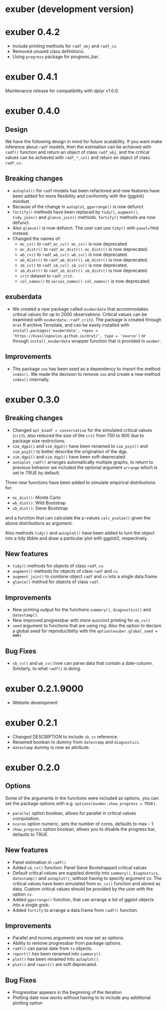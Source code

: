 # exuber (development version)

# exuber 0.4.2

* Include printing methods for `radf_obj` and `radf_cv`.
* Removed unused class definitions.
* Using `progress` package for progress_bar.

# exuber 0.4.1

Maintenance release for compatibility with dplyr v1.0.0.

# exuber 0.4.0

## Design

We have the following design in mind for future scalability. If you want make inference about `radf` models, then the estimation can be achieved with `radf()` function and return an object of class `radf_obj`, and the critical values can be achieved with `radf_*_cv()` and return an object of class `radf_cv`.

## Breaking changes

* `autoplot()` for `radf` models has been refactored and new features have been added for more flexibility and conformity with the {ggplot} mindset.
* Because of the change in `autoplot`, `ggarrange()` is now defunct.
* `fortify()` methods have been replaced by `tidy()`, `augment()`, `tidy_join()` and `glance_join()` methods. `fortify()` methods are now defunct.
* Also `glance()` is now defunct. The user can use `tidy()` with `panel=TRUE` instead.
* Changed the names of:
  - `mc_cv()` to `radf_mc_cv()`. `mc_cv()` is now deprecated.
  - `mc_distr()` to `radf_mc_distr()`. `mc_distr()` is now deprecated.
  - `wb_cv()` to `radf_wb_cv()`. `wb_cv()` is now deprecated.
  - `wb_distr()` to `radf_wb_distr()`. `wb_distr()` is now deprecated.
  - `sb_cv()` to `radf_sb_cv()`. `sb_cv()` is now deprecated.
  - `sb_distr()` to `radf_sb_distr()`. `sb_distr()` is now deprecated.
  - `crit` dataset to `radf_crit`.
  - `col_names()` to `series_names()`.  `col_names()` is now deprecated.

## exuberdata

* We created a new package called `exuberdata` that accommodates critical values for up to 2000 observations. Critical values can be examined with `exuberdata::radf_crit2`. The package is created through `drat` R archive Template, and can be easily installed with `install.packages('exuberdata', repos = 'https://kvasilopoulos.github.io/drat/', type = 'source')` or through `install_exuberdata` wrapper function that is provided in `exuber`.

## Improvements

* The package `zoo` has been used as a dependency to import the method `index()`. 
We made the decision to remove `zoo` and create a new method `index()` internally.

# exuber 0.3.0

## Breaking changes

* Changed `opt_bsadf = conservative` for the simulated critical values (`crit`),
also reduced the size of the `crit` from 700 to 600 due to package size restrictions.
* `sim_dgp1()` and `sim_dgp2()` have been renamed to `sim_psy1()` and `sim_psy2()` 
to better describe the origination of the dgp. 
* `sim_dgp1()` and `sim_dgp2()` have been soft-deprecated.
* `autoplot_radf()` arranges automatically multiple graphs, to return to previous
behavior we included the optional argument `arrange` which is set to TRUE by default.

Three new functions have been added to simulate empirical distributions for:

* `mc_dist()`: Monte Carlo 
* `wb_dist()`: Wild Bootstrap 
* `sb_dist()`: Sieve Bootstrap 

and a function that can calculate the p-values `calc_pvalue()` given the above 
distributions as argument.

Also methods `tidy()` and `autoplot()` have been added to turn the object into
a tidy tibble and draw a particular plot with ggplot2, respectively.

## New features

* `tidy()` methods for objects of class `radf`, `cv`.
* `augment()` methods for objects of class `radf` and `cv`.
* `augment_join()` to combine object `radf` and `cv` into a single data.frame.
* `glance()` method for objects of class `radf`.

## Improvements

* New printing output for the functions `summary()`, `diagnostics()` and 
`datestamp()`.
* New improved progressbar with more succinct printing for `wb_cv()`
* `seed` argument to functions that are using rng. Also the option to declare
a global seed for reproducibility with the `option(exuber.global_seed = ###)`

## Bug Fixes

* `sb_cv()` and `wb_cv()`now can parse data that contain a date-column. Similarly,
to what `radf()` is doing.


# exuber 0.2.1.9000

* Website development

# exuber 0.2.1

* Changed DESCRIPTION to include `sb_cv` reference.
* Renamed boolean to dummy from `datestamp` and `diagnostics`.
* `datestamp` dummy is now an attribute.

# exuber 0.2.0

## Options

Some of the arguments in the functions were included as options, you can
set the package options with e.g. `options(exuber.show_progress = TRUE)`.

* `parallel` option boolean, allows for parallel in critical values computation.
* `ncores` option numeric, sets the number of cores, defaults to max - 1.
* `show_progress` option boolean, allows you to disable the progress bar, defaults to TRUE.

## New features

* Panel estimation in `radf()`
* Added `sb_cv()` function: Panel Sieve Bootstrapped critical values
* Default critical values are supplied directly into `summary()`, `diagnostics`,
  `datestamp()` and `autoplot()`, without having to specify argument cv. The 
  critical values have been simulated from `mc_cv()` function and stored as data.
  Custom critical values should be provided by the user with the option `cv`.
* Added `ggarrange()` function, that can arrange a list of ggplot objects into a single grob.
* Added `fortify` to arrange a data.frame from `radf()` function.

## Improvements

* Parallel and ncores arguments are now set as options.
* Ability to remove progressbar from package options.
* `radf()` can parse date from `ts` objects.
* `report()` has been renamed into `summary()`.
* `plot()` has been renamed into `autoplot()`.
* `plot()` and `report()` are soft deprecated.

## Bug Fixes

* Progressbar appears in the beginning of the iteration
* Plotting date now works without having to to include any additional plotting option
